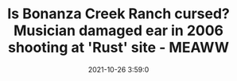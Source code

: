 ---
"title": "Is Bonanza Creek Ranch cursed? Musician damaged ear in 2006 shooting at 'Rust' site - MEAWW"
"date": "2021-10-26 3:59:0"
"feed_name": "GOOGLENEWSMINING"
"feed_website": "https://news.google.com/search?q=mining%2Bincident&hl=en-US&gl=US&ceid=US:en"
"feed_rss": "https://news.google.com/rss/search?q=mining%2Bincident&hl=en-US&gl=US&ceid=US:en"
"link": "https://meaww.com/bonanza-creek-ranch-shooting-2006-musician-sean-helean-drunk-actor-sued"
"source": "{'href': 'https://meaww.com', 'title': 'MEAWW'}"
"file": "_posts/2021-1-1-b3e2adbf8732a3fb9753795a1f3b66aa208f3450.md"
"accident": "0"
"drilling": "0"
"dead": "0"
"injured": "0"
"arrested": "0"
"place": "unknown place"
"where": "unknown site"
"causes": "unknown"
"place_uri": "unknown place"
---